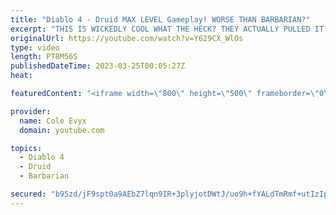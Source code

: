 ```yaml
---
title: "Diablo 4 - Druid MAX LEVEL Gameplay! WORSE THAN BARBARIAN?"
excerpt: "THIS IS WICKEDLY COOL WHAT THE HECK? THEY ACTUALLY PULLED IT OFF! THEY ACTUALLY PULLED DRUID OFF IN ..."
originalUrl: https://youtube.com/watch?v=Y629CX_WlOs
type: video
length: PT8M56S
publishedDateTime: 2023-03-25T00:05:27Z
heat: 

featuredContent: "<iframe width=\"800\" height=\"500\" frameborder=\"0\" src=\"https://www.youtube.com/embed/Y629CX_WlOs\" allow=\"accelerometer; autoplay; encrypted-media; gyroscope; picture-in-picture\" allowfullscreen></iframe>"

provider:
  name: Cole Evyx
  domain: youtube.com

topics:
  - Diablo 4
  - Druid
  - Barbarian

secured: "b9Szd/jF9spt0a9AEbZ7lqn9IR+3plyjotDWtJ/uo9h+fYALdTmRmf+utIzIpB7luJJCNQSgfGj5Fq6LNs5vXp6UpNPcxzA0jqNpL3zZt8ztm8HCUw5Lffuqc+Kui0/Q85RpaEdllqwHYq00CPWDOIe6rEGauzpljH3Lk5pwwNZbcONIYdxO/Os0yUJj6xiEMDg5AVSC/zRaXy5O1GtMYZ7N7lTHKqsIl1GmznCy0+mzMR21In50X1RxmVMC75oksPvscl2ZOlNzG/L+MStt/rFCnXNZ8lwuvOPyMLbSsGXbQ64zoxsW7zjkuCZbFcLS/p41lB/dMYzqRPCNnT82qVIMqTCmYmEXfbyPuIhqvsA8gW2vxiPPgVJ1vD7cOrorUHH0tIP+lmpwHzGRudknWd6BnnXF4cQwfcXbEsiOc18=;4lWauzrrg55QY3Ce2+o40A=="
---
```


